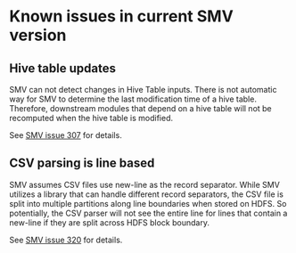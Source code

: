 # Known issues in current SMV version

## Hive table updates
SMV can not detect changes in Hive Table inputs.  There is not automatic way for SMV to determine the last modification time of a hive table.  Therefore, downstream modules that depend on a hive table will not be recomputed when the hive table is modified.

See [SMV issue 307](https://github.com/TresAmigosSD/SMV/issues/307) for details.


## CSV parsing is line based
SMV assumes CSV files use new-line as the record separator.  While SMV utilizes a library that can handle different record separators, the CSV file is split into multiple partitions along line boundaries when stored on HDFS.  So potentially, the CSV parser will not see the entire line for lines that contain a new-line if they are split across HDFS block boundary.

See [SMV issue 320](https://github.com/TresAmigosSD/SMV/issues/320) for details.
